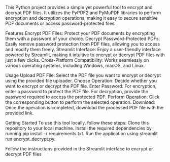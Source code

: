 
This Python project provides a simple yet powerful tool to encrypt and decrypt PDF files. It utilizes the PyPDF2 and PyMuPDF libraries to perform encryption and decryption operations, making it easy to secure sensitive PDF documents or access password-protected files.

Features
Encrypt PDF Files: Protect your PDF documents by encrypting them with a password of your choice.
Decrypt Password-Protected PDFs: Easily remove password protection from PDF files, allowing you to access and modify them freely.
Streamlit Interface: Enjoy a user-friendly interface powered by Streamlit, making it intuitive to encrypt or decrypt PDF files with just a few clicks.
Cross-Platform Compatibility: Works seamlessly on various operating systems, including Windows, macOS, and Linux.

Usage
Upload PDF File: Select the PDF file you want to encrypt or decrypt using the provided file uploader.
Choose Operation: Decide whether you want to encrypt or decrypt the PDF file.
Enter Password: For encryption, enter a password to protect the PDF file. For decryption, provide the password required to access the protected PDF.
Perform Operation: Click the corresponding button to perform the selected operation.
Download: Once the operation is completed, download the processed PDF file with the provided link.

Getting Started
To use this tool locally, follow these steps:
Clone this repository to your local machine.
Install the required dependencies by running pip install -r requirements.txt.
Run the application using streamlit run encrypt_decrypt.py.

Follow the instructions provided in the Streamlit interface to encrypt or decrypt PDF files
